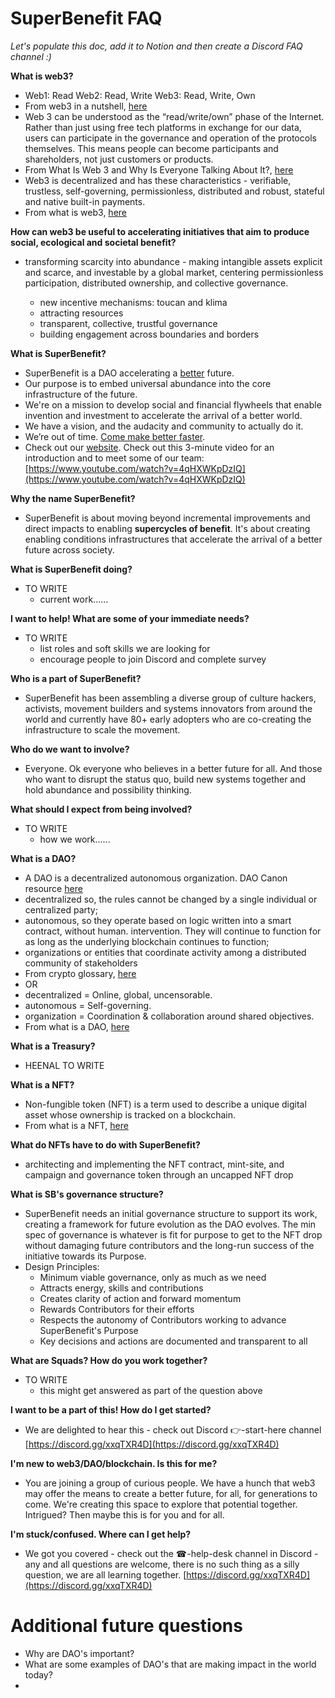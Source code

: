 # SuperBenefit FAQ
_Let's populate this doc, add it to Notion and then create a Discord FAQ channel :)_


**What is web3?**
- Web1: Read
Web2: Read, Write
Web3: Read, Write, Own
- From web3 in a nutshell, [here](https://eshita.mirror.xyz/H5bNIXATsWUv_QbbEz6lckYcgAa2rhXEPDRkecOlCOI)
- Web 3 can be understood as the “read/write/own” phase of the Internet. Rather than just using free tech platforms in exchange for our data, users can participate in the governance and operation of the protocols themselves. This means people can become participants and shareholders, not just customers or products.
- From What Is Web 3 and Why Is Everyone Talking About It?, [here](https://www.coindesk.com/learn/what-is-web-3-and-why-is-everyone-talking-about-it/)
- Web3 is decentralized and has these characteristics - verifiable, trustless, self-governing, permissionless, distributed and robust, stateful and native built-in payments. 
- From what is web3, [here](https://www.freecodecamp.org/news/what-is-web3/)

**How can web3 be useful to accelerating initiatives that aim to produce social, ecological and societal benefit?**
- transforming scarcity into abundance - making intangible assets explicit and scarce, and investable by a global market, centering permissionless participation, distributed ownership, and collective governance.

	- new incentive mechanisms: toucan and klima
	- attracting resources
	- transparent, collective, trustful governance
	- building engagement across boundaries and borders


**What is SuperBenefit?**
- SuperBenefit is a DAO accelerating a [better](https://www.superbenefit.org/values) future.
- Our purpose is to embed universal abundance into the core infrastructure of the future. 
- We're on a mission to develop social and financial flywheels that enable invention and investment to accelerate the arrival of a better world. 
- We have a vision, and the audacity and community to actually do it. 
- We’re out of time. [Come make better faster](https://discord.gg/CrtEp9TU).
- Check out our [website](https://www.superbenefit.org/). 
Check out this 3-minute video for an introduction and to meet some of our team: [https://www.youtube.com/watch?v=4qHXWKpDzIQ](https://www.youtube.com/watch?v=4qHXWKpDzIQ) 

**Why the name SuperBenefit?**
- SuperBenefit is about moving beyond incremental improvements and direct impacts to enabling **supercycles of benefit**. It's about creating enabling conditions infrastructures that accelerate the arrival of a better future across society.

**What is SuperBenefit doing?**
- TO WRITE
	- current work......

**I want to help! What are some of your immediate needs?**
- TO WRITE
	- list roles and soft skills we are looking for
	- encourage people to join Discord and complete survey

**Who is a part of SuperBenefit?**
- SuperBenefit has been assembling a diverse group of culture hackers, activists, movement builders and systems innovators from around the world and currently have 80+ early adopters who are co-creating the infrastructure to scale the movement.

**Who do we want to involve?**
- Everyone. Ok everyone who believes in a better future for all. And those who want to disrupt the status quo, build new systems together and hold abundance and possibility thinking.

**What should I expect from being involved?**
- TO WRITE
	- how we work......

**What is a DAO?**
- A DAO is a decentralized autonomous organization. DAO Canon resource [here](https://future.a16z.com/dao-canon/)
- decentralized so, the rules cannot be changed by a single individual or centralized party;
- autonomous, so they operate based on logic written into a smart contract, without human. intervention. They will continue to function for as long as the underlying blockchain continues to function;
- organizations or entities that coordinate activity among a distributed community of stakeholders
- From crypto glossary, [here](https://a16z.com/2019/11/08/crypto-glossary/)
- OR
- decentralized = Online, global, uncensorable.
- autonomous = Self-governing.
- organization = Coordination & collaboration around shared objectives.
- From what is a DAO, [here](https://blog.aragon.org/what-is-a-dao/)

**What is a Treasury?**
- HEENAL TO WRITE

**What is a NFT?**
- Non-fungible token (NFT) is a term used to describe a unique digital asset whose ownership is tracked on a blockchain. 
- From what is a NFT, [here](https://linda.mirror.xyz/df649d61efb92c910464a4e74ae213c4cab150b9cbcc4b7fb6090fc77881a95d)

**What do NFTs have to do with SuperBenefit?**
- architecting and implementing the NFT contract, mint-site, and campaign and governance token through an uncapped NFT drop

**What is SB's governance structure?**
- SuperBenefit needs an initial governance structure to support its work, creating a framework for future evolution as the DAO evolves. The min spec of governance is whatever is fit for purpose to get to the NFT drop without damaging future contributors and the long-run success of the initiative towards its Purpose.
- Design Principles:
	- Minimum viable governance, only as much as we need
	- Attracts energy, skills and contributions
	- Creates clarity of action and forward momentum
	- Rewards Contributors for their efforts
	- Respects the autonomy of Contributors working to advance SuperBenefit's Purpose
	- Key decisions and actions are documented and transparent to all

**What are Squads? How do you work together?**
- TO WRITE
	- this might get answered as part of the question above

**I want to be a part of this! How do I get started?**
- We are delighted to hear this - check out Discord 👉-start-here channel [https://discord.gg/xxqTXR4D](https://discord.gg/xxqTXR4D) 

**I'm new to web3/DAO/blockchain. Is this for me?**
- You are joining a group of curious people. We have a hunch that web3 may offer the means to create a better future, for all, for generations to come. We're creating this space to explore that potential together. Intrigued? Then maybe this is for you and for all. 

**I'm stuck/confused. Where can I get help?**
- We got you covered - check out the ☎-help-desk channel in Discord - any and all questions are welcome, there is no such thing as a silly question, we are all learning together.  [https://discord.gg/xxqTXR4D](https://discord.gg/xxqTXR4D) 


# Additional future questions
- Why are DAO's important?
- What are some examples of DAO's that are making impact in the world today?
- 
